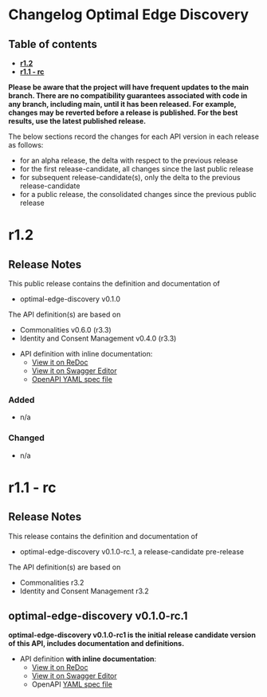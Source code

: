 # Changelog Optimal Edge Discovery

## Table of contents

- **[r1.2](#r12)**
- **[r1.1 - rc](#r11---rc)**

**Please be aware that the project will have frequent updates to the main branch. There are no compatibility guarantees associated with code in any branch, including main, until it has been released. For example, changes may be reverted before a release is published. For the best results, use the latest published release.**

The below sections record the changes for each API version in each release as follows:

- for an alpha release, the delta with respect to the previous release
- for the first release-candidate, all changes since the last public release
- for subsequent release-candidate(s), only the delta to the previous release-candidate
- for a public release, the consolidated changes since the previous public release

<!--Repeat the below release section (header 1 and subsections) at the top of this file for each new (pre-)release-->

# r1.2

## Release Notes

This public release contains the definition and documentation of
* optimal-edge-discovery v0.1.0

The API definition(s) are based on
* Commonalities v0.6.0 (r3.3)
* Identity and Consent Management v0.4.0 (r3.3)

- API definition with inline documentation:
  - [View it on ReDoc](https://redocly.github.io/redoc/?url=https://raw.githubusercontent.com/camaraproject/OptimalEdgeDiscovery/r1.2/code/API_definitions/optimal-edge-discovery.yaml&nocors)
  - [View it on Swagger Editor](https://camaraproject.github.io/swagger-ui/?url=https://raw.githubusercontent.com/camaraproject/OptimalEdgeDiscovery/r1.2/code/API_definitions/optimal-edge-discovery.yaml)
  - [OpenAPI YAML spec file](https://github.com/camaraproject/OptimalEdgeDiscovery/blob/r1.2/code/API_definitions/optimal-edge-discovery.yaml)

### Added
* n/a
### Changed
* n/a  

# r1.1 - rc

## Release Notes

This release contains the definition and documentation of

- optimal-edge-discovery v0.1.0-rc.1, a release-candidate pre-release

The API definition(s) are based on

- Commonalities r3.2
- Identity and Consent Management r3.2

## optimal-edge-discovery v0.1.0-rc.1

**optimal-edge-discovery v0.1.0-rc1 is the initial release candidate version of this API, includes documentation and definitions.**

- API definition **with inline documentation**:
  - [View it on ReDoc](https://redocly.github.io/redoc/?url=https://raw.githubusercontent.com/camaraproject/OptimalEdgeDiscovery/r1.1/code/API_definitions/optimal-edge-discovery.yaml&nocors)
  - [View it on Swagger Editor](https://camaraproject.github.io/swagger-ui/?url=https://raw.githubusercontent.com/camaraproject/OptimalEdgeDiscovery/r1.1/code/API_definitions/optimal-edge-discovery.yaml)
  - OpenAPI [YAML spec file](https://github.com/camaraproject/OptimalEdgeDiscovery/blob/r1.1/code/API_definitions/optimal-edge-discovery.yaml)
